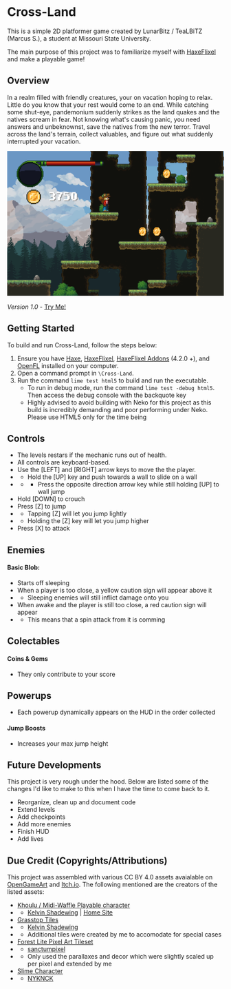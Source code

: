 # Cross-Land
This is a simple 2D platformer game created by LunarBitz / TeaLBiTZ (Marcus S.), a student at Missouri State University. 

The main purpose of this project was to familiarize myself with [HaxeFlixel](http://www.haxeflixel.com) and make a playable game!

## Overview

In a realm filled with friendly creatures, your on vacation hoping to relax. Little do you know that your rest would come to an end. While catching some shut-eye, pandemonium suddenly strikes as the land quakes and the natives scream in fear. Not knowing what's causing panic, you need answers and unbeknownst, save the natives from the new terror. Travel across the land's terrain, collect valuables, and figure out what suddenly interrupted your vacation.

![CrossLand Screenshot](/docs/CrossLandScreenShot.png?raw=true)

*Version 1.0* - [Try Me!](https://lunarbitz.github.io/Cross-Land/)

## Getting Started

To build and run Cross-Land, follow the steps below:

1. Ensure you have [Haxe](http://www.haxe.org/download), [HaxeFlixel](http://www.haxeflixel.com), [HaxeFlixel Addons](https://haxeflixel.com/documentation/flixel-addons/) (4.2.0 +), and [OpenFL](http://www.openfl.org/download/) installed on your computer.
2. Open a command prompt in `\Cross-Land`.
3. Run the command `lime test html5` to build and run the executable.
	- To run in debug mode, run the command `lime test -debug html5`. Then access the debug console with the backquote key
	- Highly advised to avoid building with Neko for this project as this build is incredibly demanding and poor performing under Neko. Please use HTML5 only for the time being

## Controls
* The levels restars if the mechanic runs out of health.
* All controls are keyboard-based. 
* Use the [LEFT] and [RIGHT] arrow keys to move the the player.
* * Hold the [UP] key and push towards a wall to slide on a wall
* * * Press the opposite direction arrow key while still holding [UP] to wall jump
* Hold [DOWN] to crouch
* Press [Z] to jump
* * Tapping [Z] will let you jump lightly
* * Holding the [Z] key will let you jump higher
* Press [X] to attack

## Enemies
#### Basic Blob:
* Starts off sleeping
* When a player is too close, a yellow caution sign will appear above it
* * Sleeping enemies will still inflict damage onto you
* When awake and the player is still too close, a red caution sign will appear
* * This means that a spin attack from it is comming

## Colectables
#### Coins & Gems
* They only contribute to your score

## Powerups
* Each powerup dynamically appears on the HUD in the order collected
#### Jump Boosts
* Increases your max jump height

## Future Developments
This project is very rough under the hood.
Below are listed some of the changes I'd like to make to this when I have the time to come back to it.

* Reorganize, clean up and document code
* Extend levels
* Add checkpoints
* Add more enemies
* Finish HUD
* Add lives


## Due Credit (Copyrights/Attributions)
This project was assembled with various CC BY 4.0 assets avaialable on [OpenGameArt](https://opengameart.org/) and [Itch.io](https://itch.io/game-assets). The following mentioned are the creators of the listed assets:
* [Khoulu / Midi-Waffle Playable character](https://opengameart.org/content/midi-waffle)
* * [Kelvin Shadewing](http://www.patreon.com/kelvin) | [Home Site](kelvinshadewing.net)
* [Grasstop Tiles](https://opengameart.org/content/grasstop-tiles)
* * [Kelvin Shadewing](http://www.patreon.com/kelvin)
* * Additional tiles were created by me to accomodate for special cases
* [Forest Lite Pixel Art Tileset](https://sanctumpixel.itch.io/forest-lite-pixel-art-tileset)
* * [sanctumpixel](https://sanctumpixel.itch.io/)
* * Only used the parallaxes and decor which were slightly scaled up per pixel and extended by me
* [Slime Character](https://kvsr.itch.io/slime-character)
* * [NYKNCK](https://kvsr.itch.io/)
